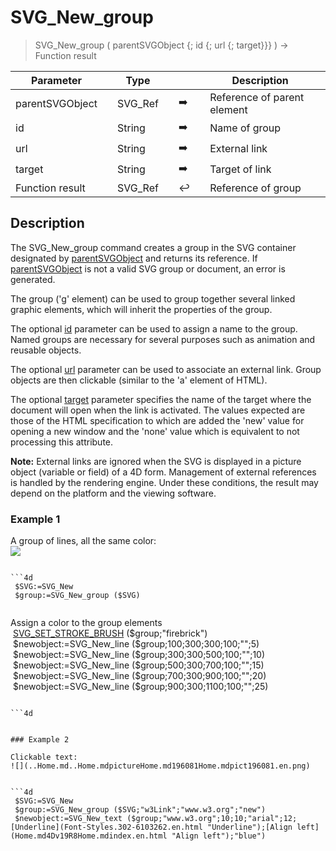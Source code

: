<!-- svgReference := SVG_New_group ( svgObject ; ID ; URL ; Target )
 -> svgObject (Text)
 -> ID (Text)
 -> URL (Text)
 -> Target (Text)
 <- svgReference (Text)-->
# SVG_New_group

> SVG_New_group ( parentSVGObject {; id {; url {; target}}} ) -> Function result

| Parameter |     | Type |     |     |     | Description |     |
| --- | --- | --- | --- | --- | --- | --- | --- |
| parentSVGObject |     | SVG_Ref |     | ➡️ |     | Reference of parent element |     |
| id  |     | String |     | ➡️ |     | Name of group |     |
| url |     | String |     | ➡️ |     | External link |     |
| target |     | String |     | ➡️ |     | Target of link |     |
| Function result |     | SVG_Ref |     | ↩️ |     | Reference of group |     |

## Description

The SVG_New_group command creates a group in the SVG container designated by [parentSVGObject](# "Reference of parent element") and returns its reference. If [parentSVGObject](# "Reference of parent element") is not a valid SVG group or document, an error is generated.

The group ('g' element) can be used to group together several linked graphic elements, which will inherit the properties of the group.

The optional [id](# "Name of group") parameter can be used to assign a name to the group. Named groups are necessary for several purposes such as animation and reusable objects.

The optional [url](# "External link") parameter can be used to associate an external link. Group objects are then clickable (similar to the 'a' element of HTML).

The optional [target](# "Target of link") parameter specifies the name of the target where the document will open when the link is activated. The values expected are those of the HTML specification to which are added the 'new' value for opening a new window and the 'none' value which is equivalent to not processing this attribute.

**Note:** External links are ignored when the SVG is displayed in a picture object (variable or field) of a 4D form. Management of external references is handled by the rendering engine. Under these conditions, the result may depend on the platform and the viewing software.

### Example 1  

A group of lines, all the same color:  
![](..Home.md..Home.mdpictureHome.md196080Home.mdpict196080.en.png)  

```4d

```4d
 $SVG:=SVG_New   
 $group:=SVG_New_group ($SVG)  
  
```

Assign a color to the group elements  
 [SVG_SET_STROKE_BRUSH](SVG_SET_STROKE_BRUSH.md) ($group;"firebrick")  
 $newobject:=SVG_New_line ($group;100;300;300;100;"";5)  
 $newobject:=SVG_New_line ($group;300;300;500;100;"";10)  
 $newobject:=SVG_New_line ($group;500;300;700;100;"";15)  
 $newobject:=SVG_New_line ($group;700;300;900;100;"";20)  
 $newobject:=SVG_New_line ($group;900;300;1100;100;"";25)

```

```4d


### Example 2  

Clickable text:  
![](..Home.md..Home.mdpictureHome.md196081Home.mdpict196081.en.png)  


```4d
 $SVG:=SVG_New   
 $group:=SVG_New_group ($SVG;"w3Link";"www.w3.org";"new")  
 $newobject:=SVG_New_text ($group;"www.w3.org";10;10;"arial";12;[Underline](Font-Styles.302-6103262.en.html "Underline");[Align left](Home.md4Dv19R8Home.mdindex.en.html "Align left");"blue")
```
